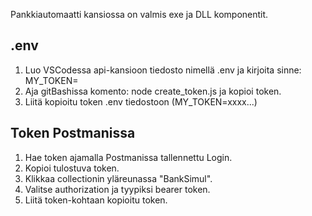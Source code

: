 Pankkiautomaatti kansiossa on valmis exe ja DLL komponentit.

## .env

1. Luo VSCodessa api-kansioon tiedosto nimellä .env ja kirjoita sinne: MY_TOKEN=
2. Aja gitBashissa komento: node create_token.js ja kopioi token.
3. Liitä kopioitu token .env tiedostoon (MY_TOKEN=xxxx...)

## Token Postmanissa

1. Hae token ajamalla Postmanissa tallennettu Login.
2. Kopioi tulostuva token.
3. Klikkaa collectionin yläreunassa "BankSimul".
4. Valitse authorization ja tyypiksi bearer token.
5. Liitä token-kohtaan kopioitu token.
